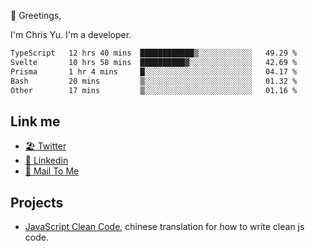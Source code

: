 👋 Greetings, 

I'm Chris Yu. I'm a developer. 


<!--START_SECTION:waka-->

```txt
TypeScript   12 hrs 40 mins  ████████████▒░░░░░░░░░░░░   49.29 %
Svelte       10 hrs 58 mins  ██████████▓░░░░░░░░░░░░░░   42.69 %
Prisma       1 hr 4 mins     █░░░░░░░░░░░░░░░░░░░░░░░░   04.17 %
Bash         20 mins         ▒░░░░░░░░░░░░░░░░░░░░░░░░   01.32 %
Other        17 mins         ▒░░░░░░░░░░░░░░░░░░░░░░░░   01.16 %
```

<!--END_SECTION:waka-->

## Link me

- [🏖️ Twitter](https://twitter.com/yuetong3yu)
- [🧳 Linkedin](https://www.linkedin.com/in/yuetong3yu)
- [📧 Mail To Me](mailto:yuetong3yu@gmail.com)


## Projects 

- [JavaScript Clean Code](https://js-clean-code-cn.vercel.app/), chinese translation for how to write clean js code.
